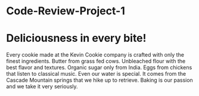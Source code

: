 # Code-Review-Project-1

<!DOCTYPE html>
<html>
<body>

<h1>Deliciousness in every bite!</h1>
<p>Every cookie made at the Kevin Cookie company is crafted with only the finest ingredients. Butter from grass fed cows. Unbleached flour with the best flavor and textures. Organic sugar only from India. Eggs from chickens that listen to classical music. Even our water is special. It comes from the Cascade Mountain springs that we hike up to retrieve. Baking is our passion and we take it very seriously.</p>

</body>
</html>
